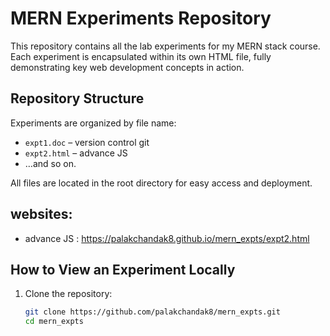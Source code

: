 # MERN Experiments Repository

This repository contains all the lab experiments for my MERN stack course. Each experiment is encapsulated within its own HTML file, fully demonstrating key web development concepts in action.

##  Repository Structure

Experiments are organized by file name:
- `expt1.doc` – version control git 
- `expt2.html` – advance JS
- …and so on.

All files are located in the root directory for easy access and deployment.

## websites:
 - advance JS : https://palakchandak8.github.io/mern_expts/expt2.html

##  How to View an Experiment Locally

1. Clone the repository:
   ```bash
   git clone https://github.com/palakchandak8/mern_expts.git
   cd mern_expts
